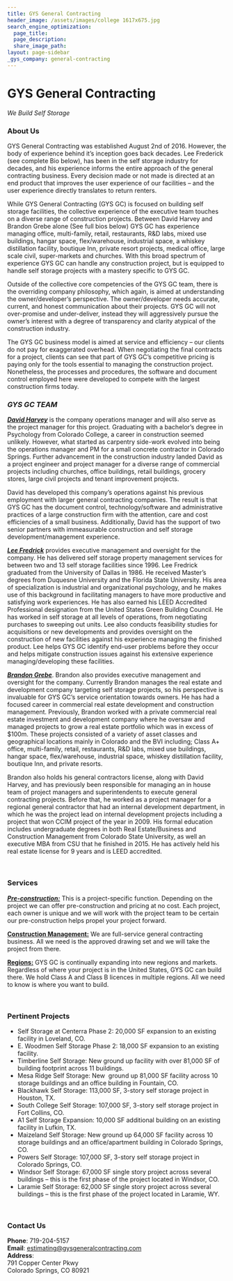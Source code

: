 ```yaml
---
title: GYS General Contracting
header_image: /assets/images/college 1617x675.jpg
search_engine_optimization:
  page_title:
  page_description:
  share_image_path:
layout: page-sidebar
_gys_company: general-contracting
---
```


# GYS General Contracting

*We Build Self Storage*

### About Us

GYS General Contracting was established August 2nd of 2016. However, the body of experience behind it’s inception goes back decades. Lee Frederick (see complete Bio below), has been in the self storage industry for decades, and his experience informs the entire approach of the general contracting business. Every decision made or not made is directed at an end product that improves the user experience of our facilities – and the user experience directly translates to return renters.

While GYS General Contracting (GYS GC) is focused on building self storage facilities, the collective experience of the executive team touches on a diverse range of construction projects. Between David Harvey and Brandon Grebe alone (See full bios below) GYS GC has experience managing office, multi-family, retail, restaurants, R&D labs, mixed use buildings, hangar space, flex/warehouse, industrial space, a whiskey distillation facility, boutique Inn, private resort projects, medical office, large scale civil, super-markets and churches. With this broad spectrum of experience GYS GC can handle any construction project, but is equipped to handle self storage projects with a mastery specific to GYS GC.

Outside of the collective core competencies of the GYS GC team, there is the overriding company philosophy, which again, is aimed at understanding the owner/developer’s perspective. The owner/developer needs accurate, current, and honest communication about their projects. GYS GC will not over-promise and under-deliver, instead they will aggressively pursue the owner’s interest with a degree of transparency and clarity atypical of the construction industry.

The GYS GC business model is aimed at service and efficiency – our clients do not pay for exaggerated overhead. When negotiating the final contracts for a project, clients can see that part of GYS GC’s competitive pricing is paying only for the tools essential to managing the construction project. Nonetheless, the processes and procedures, the software and document control employed here were developed to compete with the largest construction firms today.

### ***GYS GC TEAM***

<u><em><strong>David Harvey</strong></em></u> is the company operations manager and will also serve as the project manager for this project. Graduating with a bachelor’s degree in Psychology from Colorado College, a career in construction seemed unlikely. However, what started as carpentry side-work evolved into being the operations manager and PM for a small concrete contractor in Colorado Springs. Further advancement in the construction industry landed David as a project engineer and project manager for a diverse range of commercial projects including churches, office buildings, retail buildings, grocery stores, large civil projects and tenant improvement projects.

David has developed this company’s operations against his previous employment with larger general contracting companies. The result is that GYS GC has the document control, technology/software and administrative practices of a large construction firm with the attention, care and cost efficiencies of a small business. Additionally, David has the support of two senior partners with immeasurable construction and self storage development/management experience.

*<u><strong>Lee Fredrick</strong></u>* provides executive management and oversight for the company. He has delivered self storage property management services for between two and 13 self storage facilities since 1996. Lee Fredrick graduated from the University of Dallas in 1986. He received Master’s degrees from Duquesne University and the Florida State University. His area of specialization is industrial and organizational psychology, and he makes use of this background in facilitating managers to have more productive and satisfying work experiences. He has also earned his LEED Accredited Professional designation from the United States Green Building Council. He has worked in self storage at all levels of operations, from negotiating purchases to sweeping out units. Lee also conducts feasibility studies for acquisitions or new developments and provides oversight on the construction of new facilities against his experience managing the finished product. Lee helps GYS GC identify end-user problems before they occur and helps mitigate construction issues against his extensive experience managing/developing these facilities.

*<u><strong>Brandon Grebe</strong></u>*. Brandon also provides executive management and oversight for the company. Currently Brandon manages the real estate and development company targeting self storage projects, so his perspective is invaluable for GYS GC’s service orientation towards owners. He has had a focused career in commercial real estate development and construction management. Previously, Brandon worked with a private commercial real estate investment and development company where he oversaw and managed projects to grow a real estate portfolio which was in excess of $100m. These projects consisted of a variety of asset classes and geographical locations mainly in Colorado and the BVI including; Class A+ office, multi-family, retail, restaurants, R&D labs, mixed use buildings, hangar space, flex/warehouse, industrial space, whiskey distillation facility, boutique Inn, and private resorts.

Brandon also holds his general contractors license, along with David Harvey, and has previously been responsible for managing an in house team of project managers and superintendents to execute general contracting projects. Before that, he worked as a project manager for a regional general contractor that had an internal development department, in which he was the project lead on internal development projects including a project that won CCIM project of the year in 2009. His formal education includes undergraduate degrees in both Real Estate/Business and Construction Management from Colorado State University, as well an executive MBA from CSU that he finished in 2015. He has actively held his real estate license for 9 years and is LEED accredited.

&nbsp;

### Services

*<u><strong>Pre-construction:</strong></u>*&nbsp;This is a project-specific function. Depending on the project we can offer pre-construction and pricing at no cost. Each project, each owner is unique and we will work with the project team to be certain our pre-construction helps propel your project forward.

<u><strong>Construction Management:</strong></u> We are full-service general contracting business. All we need is the approved drawing set and we will take the project from there.&nbsp;

<u><strong>Regions</strong></u>**<u>:</u>** GYS GC is continually expanding into new regions and markets. Regardless of where your project is in the United States, GYS GC can build there. We hold Class A and Class B licences in multiple regions. All we need to know is where you want to build.

&nbsp;

### Pertinent Projects

* Self Storage at Centerra Phase 2: 20,000 SF expansion to an existing facility in Loveland, CO.&nbsp;
* E. Woodmen Self Storage Phase 2: 18,000 SF expansion to an existing facility.&nbsp;
* Timberline Self Storage: New ground up facility with over 81,000 SF of building footprint across 11 buildings.&nbsp;
* Mesa Ridge Self Storage: New &nbsp;ground up 81,000 SF facility across 10 storage buildings and an office building in Fountain, CO.&nbsp;
* Blackhawk Self Storage: 113,000 SF, 3-story self storage project in Houston, TX.&nbsp;
* South College Self Storage: 107,000 SF, 3-story self storage project in Fort Collins, CO.
* A1 Self Storage Expansion: 10,000 SF additional building on an existing facility in Lufkin, TX.&nbsp;
* Maizeland Self Storage: New ground up 64,000 SF facility across 10 storage buildings and an office/apartment building in Colorado Springs, CO.&nbsp;
* Powers Self Storage: 107,000 SF, 3-story self storage project in Colorado Springs, CO.
* Windsor Self Storage: 67,000 SF single story project across several buildings – this is the first phase of the project located in Windsor, CO.&nbsp;
* Laramie Self Storage: 62,000 SF single story project across several buildings – this is the first phase of the project located in Laramie, WY.

&nbsp;

### Contact Us

<div><strong>Phone</strong>: 719-204-5157</div>

<div><strong>Email</strong>: <a data-cms-editor-link-style="undefined" href="mailto:estimating@growyourstorage.com">estimating@gysgeneralcontracting.com</a></div>

<div><strong>Address</strong>:</div>

<div>791 Copper Center Pkwy</div>

<div>Colorado Springs, CO 80921</div>
